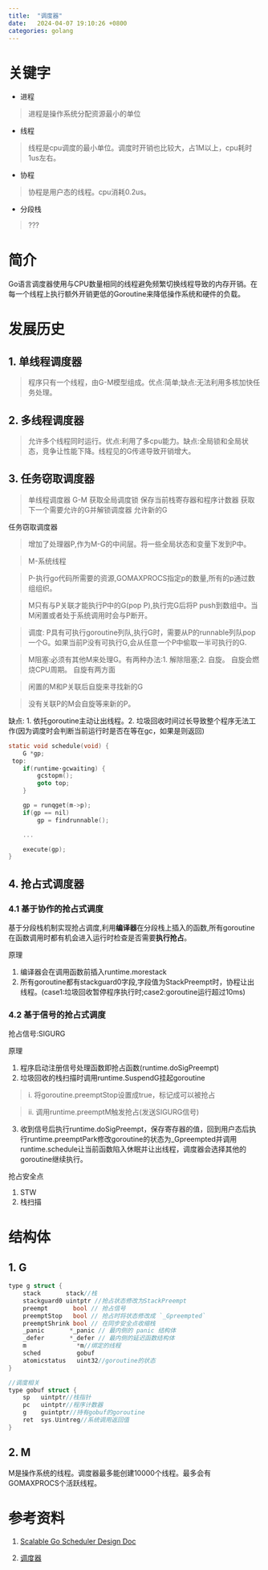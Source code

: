 ```yaml
---
title:  "调度器"
date:   2024-04-07 19:10:26 +0800
categories: golang
---
```

# 关键字
* 进程
> 进程是操作系统分配资源最小的单位
* 线程
> 线程是cpu调度的最小单位。调度时开销也比较大，占1M以上，cpu耗时1us左右。
* 协程
> 协程是用户态的线程。cpu消耗0.2us。
* 分段栈
> ???

# 简介
Go语言调度器使用与CPU数量相同的线程避免频繁切换线程导致的内存开销。在每一个线程上执行额外开销更低的Goroutine来降低操作系统和硬件的负载。

# 发展历史
## 1. 单线程调度器
> 程序只有一个线程，由G-M模型组成。优点:简单;缺点:无法利用多核加快任务处理。
## 2. 多线程调度器
> 允许多个线程同时运行。优点:利用了多cpu能力。缺点:全局锁和全局状态，竞争让性能下降。线程见的G传递导致开销增大。
## 3. 任务窃取调度器
> 单线程调度器
G-M
获取全局调度锁
保存当前栈寄存器和程序计数器
获取下一个需要允许的G并解锁调度器
允许新的G

任务窃取调度器
>增加了处理器P,作为M-G的中间层。将一些全局状态和变量下发到P中。

>M-系统线程

>P-执行go代码所需要的资源,GOMAXPROCS指定p的数量,所有的p通过数组组织。

>M只有与P关联才能执行P中的G(pop P),执行完G后将P push到数组中。当M闲置或者处于系统调用时会与P断开。

>调度: P具有可执行goroutine列队,执行G时，需要从P的runnable列队pop一个G。如果当前P没有可执行G,会从任意一个P中偷取一半可执行的G.

>M阻塞:必须有其他M来处理G。有两种办法:1. 解除阻塞;2. 自旋。
自旋会燃烧CPU周期。
自旋有两方面

>闲置的M和P关联后自旋来寻找新的G

>没有关联P的M会自旋等来新的P。

缺点: 1. 依托goroutine主动让出线程。2. 垃圾回收时间过长导致整个程序无法工作(因为调度时会判断当前运行时是否在等在gc，如果是则返回)

```c
static void schedule(void) {
    G *gp;
 top:
    if(runtime·gcwaiting) {
        gcstopm();
        goto top;
    }

    gp = runqget(m->p);
    if(gp == nil)
        gp = findrunnable();

    ...

    execute(gp);
}
```

## 4. 抢占式调度器
### 4.1 基于协作的抢占式调度
基于分段栈机制实现抢占调度,利用**编译器**在分段栈上插入的函数,所有goroutine在函数调用时都有机会进入运行时检查是否需要**执行抢占**。

原理
1. 编译器会在调用函数前插入runtime.morestack
2. 所有goroutine都有stackguard0字段,字段值为StackPreempt时，协程让出线程。(case1:垃圾回收暂停程序执行时;case2:goroutine运行超过10ms)

### 4.2 基于信号的抢占式调度
抢占信号:SIGURG

原理
1. 程序启动注册信号处理函数即抢占函数(runtime.doSigPreempt)
2. 垃圾回收的栈扫描时调用runtime.SuspendG挂起goroutine
> i. 将goroutine.preemptStop设置成true，标记成可以被抢占

> ii. 调用runtime.preemptM触发抢占(发送SIGURG信号)
3. 收到信号后执行runtime.doSigPreempt，保存寄存器的值，回到用户态后执行runtime.preemptPark修改goroutine的状态为_Gpreempted并调用runtime.schedule让当前函数陷入休眠并让出线程，调度器会选择其他的goroutine继续执行。


抢占安全点

1. STW
2. 栈扫描

# 结构体
## 1. G
```c
type g struct {
	stack       stack//栈
	stackguard0 uintptr //抢占状态修改为StackPreempt
    preempt       bool // 抢占信号
	preemptStop   bool // 抢占时将状态修改成 `_Gpreempted`
	preemptShrink bool // 在同步安全点收缩栈
    _panic       *_panic // 最内侧的 panic 结构体
	_defer       *_defer // 最内侧的延迟函数结构体
    m              *m//绑定的线程
	sched          gobuf
	atomicstatus   uint32//goroutine的状态
}

//调度相关
type gobuf struct {
	sp   uintptr//栈指针
	pc   uintptr//程序计数器
	g    guintptr//持有gobuf的goroutine
	ret  sys.Uintreg//系统调用返回值
}
```
## 2. M
M是操作系统的线程。调度器最多能创建10000个线程。最多会有GOMAXPROCS个活跃线程。




# 参考资料
1. [Scalable Go Scheduler Design Doc
](https://docs.google.com/document/d/1TTj4T2JO42uD5ID9e89oa0sLKhJYD0Y_kqxDv3I3XMw/edit?pli=1#heading=h.mmq8lm48qfcw)

2. [调度器](https://draveness.me/golang/docs/part3-runtime/ch06-concurrency/golang-goroutine/)

